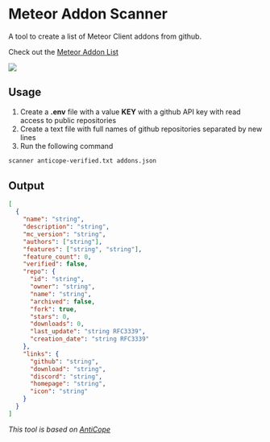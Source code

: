 # Meteor Addon Scanner

A tool to create a list of Meteor Client addons from github.

Check out the [Meteor Addon List](https://www.meteoraddons.com)

<a href="https://discord.gg/XU7Y9G46KD"><img src="https://invidget.switchblade.xyz/XU7Y9G46KD"></a>

## Usage

1. Create a **.env** file with a value **KEY** with a github API key with read access to public repositories
2. Create a text file with full names of github repositories separated by new lines
3. Run the following command

```bash
scanner anticope-verified.txt addons.json
```

## Output

```json
[
  {
    "name": "string",
    "description": "string",
    "mc_version": "string",
    "authors": ["string"],
    "features": ["string", "string"],
    "feature_count": 0,
    "verified": false,
    "repo": {
      "id": "string",
      "owner": "string",
      "name": "string",
      "archived": false,
      "fork": true,
      "stars": 0,
      "downloads": 0,
      "last_update": "string RFC3339",
      "creation_date": "string RFC3339"
    },
    "links": {
      "github": "string",
      "download": "string",
      "discord": "string",
      "homepage": "string",
      "icon": "string"
    }
  }
]
```

_This tool is based on [AntiCope](https://github.com/AntiCope/anticope.ml)_
